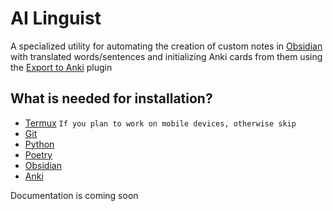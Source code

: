 # AI Linguist

A specialized utility for automating the creation of custom notes in 
[Obsidian](https://obsidian.md/)
with translated words/sentences and initializing Anki cards from them using 
the [Export to Anki](https://github.com/ObsidianToAnki/Obsidian_to_Anki) 
plugin

## What is needed for installation?
- [Termux](https://termux.dev/en/) `If you plan to work on mobile devices,
otherwise skip` 
- [Git](https://git-scm.com/)
- [Python](https://www.python.org/)
- [Poetry](https://python-poetry.org/)
- [Obsidian](https://obsidian.md/)
- [Anki](https://apps.ankiweb.net/)

Documentation is coming soon